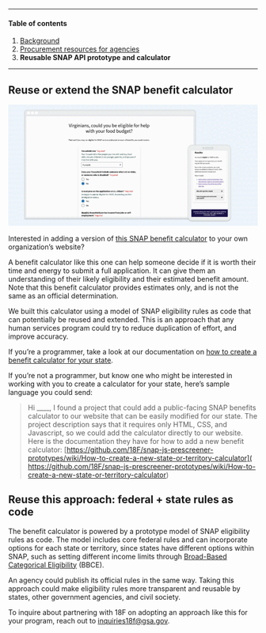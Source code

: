 ***

#### Table of contents

1. [Background](/phase-four/background.md/)
2. [Procurement resources for agencies](/phase-four/procurement-resources.md/)
3. **Reusable SNAP API prototype and calculator**

***

## Reuse or extend the SNAP benefit calculator

![Demo of a SNAP benefit calculator](/assets/snappreview.gif)

Interested in adding a version of [this SNAP benefit calculator](https://federalist-1c734efa-8e7a-40ed-9b1e-432001a347e9.app.cloud.gov/site/18f/snap-js-prescreener-prototypes/prescreeners/va.html) to your own organization’s website?

A benefit calculator like this one can help someone decide if it is worth their time and energy to submit a full application. It can give them an understanding of their likely eligibility and their estimated benefit amount. Note that this benefit calculator provides estimates only, and is not the same as an official determination.

We built this calculator using a model of SNAP eligibility rules as code that can potentially be reused and extended. This is an approach that any human services program could try to reduce duplication of effort, and improve accuracy.

If you’re a programmer, take a look at our documentation on [how to create a benefit calculator for your state](https://github.com/18F/snap-js-prescreener-prototypes/wiki/How-to-create-a-new-state-or-territory-calculator).

If you’re not a programmer, but know one who might be interested in working with you to create a calculator for your state, here’s sample language you could send:

> Hi ____,
> I found a project that could add a public-facing SNAP benefits calculator to our website that can be easily modified for our state.
> The project description says that it requires only HTML, CSS, and Javascript, so we could add the calculator directly to our website. Here is the documentation they have for how to add a new benefit calculator:
> [https://github.com/18F/snap-js-prescreener-prototypes/wiki/How-to-create-a-new-state-or-territory-calculator](
https://github.com/18F/snap-js-prescreener-prototypes/wiki/How-to-create-a-new-state-or-territory-calculator)

## Reuse this approach: federal + state rules as code

The benefit calculator is powered by a prototype model of SNAP eligibility rules as code. The model includes core federal rules and can incorporate options for each state or territory, since states have different options within SNAP, such as setting different income limits through [Broad-Based Categorical Eligibility](https://www.fns.usda.gov/snap/broad-based-categorical-eligibility) (BBCE).

An agency could publish its official rules in the same way. Taking this approach could make eligibility rules more transparent and reusable by states, other government agencies, and civil society.

To inquire about partnering with 18F on adopting an approach like this for your program, reach out to [inquiries18f@gsa.gov](mailto:inquiries18f@gsa.gov).